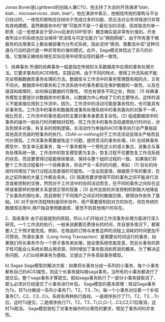 Jonas Bonér是Lightbend的创始人兼CTO，他主持了大会的开场演讲“blah, blah... microservices...blah, blah”。他在演讲中表示，他相信传统的架构与平台已经过时，一体性的架构往往倾向于完成过多的功能，而无法对业务领域进行非常有效地建模。虽然微服务中的“微”可能并不是一个最恰当的词语，但其隐含的单一职责（这一思想来自于受Unix启发的SRP哲学）概念确实是非常有价值的。开发者所设计的系统也应当保持“灵活性与可定位能力”以“拥抱网络”。由于所有基于微服务的应用事实上都会被部署为分布式系统，因此坚持“猜测、致歉及补偿”这种沟通与行动的迭代是一种非常有价值的模式。此外，Saga模式体现出了非凡的价值，它能够正确地处理在实际应用中经常出现的最终一致性。

1、经典事务
所谓的经典事务一般是指在传统的关系数据库中应用的事务处理方法。它要求事务的ACID特性。实践证明，由于不同的特点，使得工作流系统不能完全照搬数据库事务处理的方法。数据库与工作流中的事务管理既有相同点，又有不同点。数据库中的事务和工作流系统中的事务都旨在保护数据的一致性，以及在错误和故障时，如何保证数据的可靠性。 但也有很多不同之处，例如：(1) 经典事务模型主要是针对数据库中的事务，以数据为中心构成了它的主要特点。这样的语义不能直接应用到工作流中。因为，工作流中的活动可能是事务性的，也可能具有非事务性。工作流中的事务和数据库或事务处理系统中的事务面向的对象不一样，相比而言，工作流中的事务面对的主要对象本身更具复杂性。(2) 组成数据库中的事务的操作一般执行时间都相对较短，但工作流中的事务活动通常执行时间长，涉及到很多对象，有复杂的控制逻辑。长活动作为单独的ACID事务执行会严重拖延其他高优先级的短事务的执行。(3)All-or-nothing对于工作流活动显得太严格而且代价很高。工作流事务需要避免这个问题，提供灵活的事务处理。(4) 在经典事务模型中，恢复单元是事务，每一个事务都有一个预先定义的语义集合，该集合与事务处理系统一致，工作流中的恢复模型更为复杂，恢复过程不仅要恢复工作流系统的状态，而且要使得过程能继续推进，保持与整个组织过程的一致。
如果我们将整个工作流过程看作一个经典事务，将会产生一系列的问题，例如：(1) 较长的持续时间增加了执行过程出现差错的可能性。一旦出现差错，根据原子性的要求，在此之前所做的大量工作都会丢失。(2) 隔离性要求使得不同的事务之间不能进行消息或者控制的交换，然而对于工作流中的协同活动而言，在不同的事务之间存在这样或者那样的依赖关系是很正常的现象；(3) 此外加锁的并发控制机制极大地降低了长事务的吞吐率，而且限制了不同用户之间实时的数据交换，使得协作丧失了基础。(4) 对于协作流程特别是同步协作，用户需要感知到对方的存在，但在传统的数据库应用中,用户独自使用数据库，感觉不到其他用户的存在。

2、高级事务
由于前面提到的原因，所以人们开始对工作流事务处理方面进行深入研究。一个工作流的执行，一般来说都要花费很长的时间，并且很多情况下，都需要人工干预才能完成。例如，在商品的订购与发售这样的流程上消耗的时间更加不可预测。所谓长事务（Long-living Transaction）是需要长时间运行的事务，如果我们将长事务作为一个原子事务来处理，就会使系统性能变差，而且长事务的原子性可能会让系统长期占用资源，同时增加了事务取消和死锁的概率。为了解决这些问题，人们以经典事务为基础，又提出了许多高级事务模型。


b) Sagas
Saga模型的解决方案：如果将长事务分成一系列的小事务，每个小事务都有自己的ACID属性，则这个长事务就叫做saga事务。当所有的小事务都进行了提交后，整个saga事务才算提交。假如saga事务执行了一部分小事务就取消了，那么必须对已经提交了小事务进行补偿。
Saga模型的基本原理：假设Saga事务为Ts，将Ts分解成一系列小事务T1，T2，T3…Tn，每一个小事务对应着一个补偿事务C1，C2，C3…Cn。系统有两种执行路线，一是顺序执行了T1，T2，T3….Tn后，这时Ts提交。二是顺序执行T1，T2，T3…Ti,Ci,Ci-1,…C3,C2,C1后取消，这时Ts取消。
 Saga模型放松了对事务操作的分离性的要求，增加了事务间的并发性。
